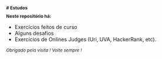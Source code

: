 <h1 style="font-size:12px"># Estudos</h1>
<strong style= "font-size:12px">Neste repositório há: </strong>
<ul>
  <li> Exercícios feitos de curso </li>
  <li> Alguns desafios  </li>
  <li> Exercícios de Onlines Judges (Uri, UVA, HackerRank, etc). </li>
</ul>

<i style= "font-size:12px"> Obrigado pela visita ! Volte sempre ! </i>
